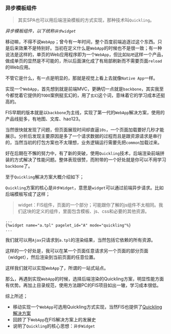 ### 异步模板组件

> 其实SPA也可以用后端渲染模板的方式实现，那种技术叫`Quickling`。

*异步模板组件，以下统称`异步widget`*

移动嘛，不得不说`WebApp`；曾今有一年时间，整个百度前端追逐过这个东西。只是后来效果不是特别好。当初在定义什么是`WebApp`的时候也不是很一致；有一种说法是这样的，单页的Web应用程序即为一个`WebApp`，但比如`贴吧`这样一个产品，做成单页的显然是不可能的，所以后面演化成了有局部刷新而不需要页面`reload`的Web应用。

不管它是什么，有一点是明显的，那就是视觉上看上去就像`Native App`一样。

实现一个`WebApp`，首先想到就是前端MVC，更确切一点就是`backbone`，其实我至今都觉着它提供的`TODO`案例挺玄幻的，用了`玄幻`这个词，意味着它的学习成本还挺高的。

FIS早期的版本就是以`backbone`为主线，实现了第一代的`WebApp`解决方案，使用的产品线挺多，有地图、文库、hao123。

当然很快就发现了问题，但页面展现时间却直逼`10s`，一个页面加载要好几秒才能展示。分析后发现主要原因是多了一个请求数据的过程而且是跟资源请求是串行的，当然当初的打包方案也不太理想，业务逻辑运行需要先把`common`加载过来。

好在后期在不懈的努力中，有了新的突破，使用`Quickling`技术，后端渲染前端拼装的方式解决了性能问题。整体表现很赞，而附带的一个好处就是你可以不用学习`backbone`了。

至于`Quickling`解决方案大概介绍如下；

`Quickling`方案的核心是`异步Widget`，意思是`widget`可以通过前端异步请求。比如后端模板写成了这样；

> widget：FIS组件，页面的一个部分；可能跟你了解的js组件不太相同。我们这块的定义的组件，里面包含模板、js、css和必要的其他资源。

```smarty
...
{%widget name="a.tpl" pagelet_id="A" mode="quickling"%}
...
```

我们就可以用`Ajax`只请求到`a.tpl`的渲染结果，当然包括它依赖的所有资源。

这样的一个好处是，我可以在某一个页面任意请求另一个页面的部分页面（widget），然后渲染到当前页面的任意位置。

这样我们就可以实现`WebApp`了，所谓的一站式站点。

那么，再遇到实现`WebApp`的时候，选择后端渲染的Quickling方案，明显性能方面有优势。再加上目录规范，使用方法跟PC的FIS项目如出一辙，学习成本很低。

综上所述；

- 移动实现一个`WebApp`可选用Quickling方式实现，当然FIS也提供了[Quickling解决方案](https://github.com/xiangshouding/bigpipe.smarty)
- 回顾了下`WebApp`在FIS解决方案上的发展史
- 说明了`Quickling`的核心思想：`异步Widget`